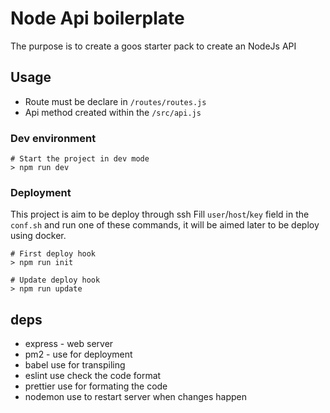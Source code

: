 # Node Api boilerplate

The purpose is to create a goos starter pack to create an NodeJs API

## Usage

* Route must be declare in `/routes/routes.js`
* Api method created within the `/src/api.js`

### Dev environment

```shell
# Start the project in dev mode
> npm run dev
```


### Deployment

This project is aim to be deploy through ssh
Fill `user`/`host`/`key` field in the `conf.sh` and run one of these commands, it will be aimed later to be deploy using docker.


```shell
# First deploy hook
> npm run init

# Update deploy hook
> npm run update
```


## deps

* express - web server
* pm2 - use for deployment
* babel use for transpiling
* eslint  use check the code format
* prettier use for formating the code
* nodemon use to restart server when changes happen